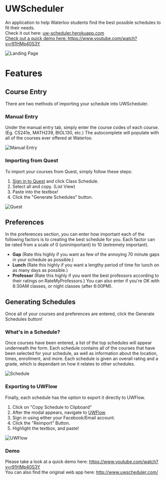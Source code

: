 # UWScheduler

An application to help Waterloo students find the best possible schedules to fit their needs.  
Check it out here: <a href="https://uw-scheduler.herokuapp.com/" target="_blank">uw-scheduler.herokuapp.com  
Check out a quick demo here: <a href="https://www.youtube.com/watch?v=r91HMp40S3Y" target="_blank">https://www.youtube.com/watch?v=r91HMp40S3Y  

![Landing Page](https://github.com/kevinjin77/kevinjin77.github.io/raw/master/resources/assets/landingPage.png "Landing Page")

# Features
## Course Entry
There are two methods of importing your schedule into UWScheduler.

### Manual Entry
Under the manual entry tab, simply enter the course codes of each course. (Eg. CS241e, MATH239, BIOL130, etc.)
The autocomplete will populate with all of the courses ever offered at Waterloo.

![Manual Entry](https://github.com/kevinjin77/kevinjin77.github.io/raw/master/resources/assets/manualEntry.gif)

### Importing from Quest
To import your courses from Quest, simply follow these steps:
1. [Sign in to Quest](https://quest.pecs.uwaterloo.ca/psp/SS/?cmd=login&languageCd=ENG&) and click Class Schedule.
2. Select all and copy. (List View)
3. Paste into the textbox!
4. Click the "Generate Schedules" button.

![Quest](https://github.com/kevinjin77/kevinjin77.github.io/raw/master/resources/assets/quest.gif)

## Preferences
In the preferences section, you can enter how important each of the following factors is to creating the best schedule for you.
Each factor can be rated from a scale of 0 (uninimportant) to 10 (extremely important).
- **Gap** (Rate this highly if you want as few of the annoying 70 minute gaps in your schedule as possible.)
- **Lunch** (Rate this highly if you want a lengthy period of time for lunch on as many days as possible.)
- **Professor** (Rate this highly if you want the best professors according to their ratings on RateMyProfessors.)
You can also enter if you're OK with 8:30AM classes, or night classes (after 6:00PM).

## Generating Schedules
Once all of your courses and preferences are entered, click the Generate Schedules button!

### What's in a Schedule?
Once courses have been entered, a list of the top schedules will appear underneath the form.
Each schedule contains all of the courses that have been selected for your schedule, as well as information about the location, times, enrollment, and more. Each schedule is given an overall rating and a grade, which is dependant on how it relates to other schedules.

![Schedule](https://github.com/kevinjin77/kevinjin77.github.io/raw/master/resources/assets/schedule.gif)

### Exporting to UWFlow
Finally, each schedule has the option to export it directly to UWFlow.
1. Click on "Copy Schedule to Clipboard"
2. After the modal appears, navigate to [UWFlow](https://uwflow.com/)
3. Sign in using either your Facebook/Email account.
4. Click the "Reimport" Button.
5. Highlight the textbox, and paste!

![UWFlow](https://github.com/kevinjin77/kevinjin77.github.io/raw/master/resources/assets/flow.gif)

### Demo

Please take a look at a quick demo here: <a href="https://www.youtube.com/watch?v=r91HMp40S3Y" target="_blank">https://www.youtube.com/watch?v=r91HMp40S3Y  
You can also find the original web app here: <a href="http://www.uwscheduler.com" target="_blank">http://www.uwscheduler.com/
